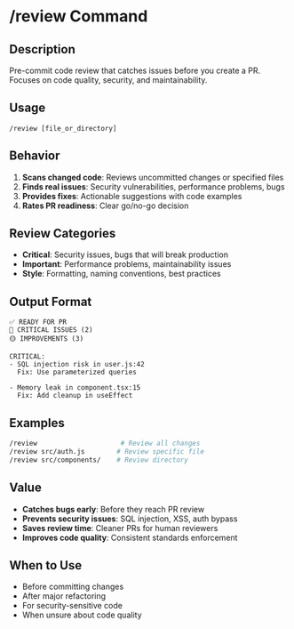 # /review Command

## Description
Pre-commit code review that catches issues before you create a PR. Focuses on code quality, security, and maintainability.

## Usage
```
/review [file_or_directory]
```

## Behavior
1. **Scans changed code**: Reviews uncommitted changes or specified files
2. **Finds real issues**: Security vulnerabilities, performance problems, bugs
3. **Provides fixes**: Actionable suggestions with code examples
4. **Rates PR readiness**: Clear go/no-go decision

## Review Categories
- **Critical**: Security issues, bugs that will break production
- **Important**: Performance problems, maintainability issues  
- **Style**: Formatting, naming conventions, best practices

## Output Format
```
✅ READY FOR PR
🔴 CRITICAL ISSUES (2)
🟡 IMPROVEMENTS (3)

CRITICAL:
- SQL injection risk in user.js:42
  Fix: Use parameterized queries
  
- Memory leak in component.tsx:15
  Fix: Add cleanup in useEffect
```

## Examples
```bash
/review                     # Review all changes
/review src/auth.js        # Review specific file
/review src/components/    # Review directory
```

## Value
- **Catches bugs early**: Before they reach PR review
- **Prevents security issues**: SQL injection, XSS, auth bypass
- **Saves review time**: Cleaner PRs for human reviewers
- **Improves code quality**: Consistent standards enforcement

## When to Use
- Before committing changes
- After major refactoring
- For security-sensitive code
- When unsure about code quality